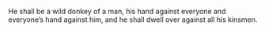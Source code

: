 He shall be a wild donkey of a man, his hand against everyone and everyone’s hand against him, and he shall dwell over against all his kinsmen.
